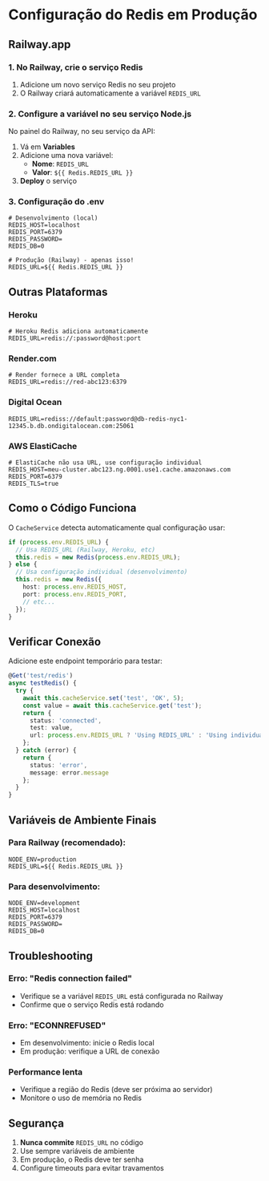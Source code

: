 # Configuração do Redis em Produção

## Railway.app

### 1. No Railway, crie o serviço Redis

1. Adicione um novo serviço Redis no seu projeto
2. O Railway criará automaticamente a variável `REDIS_URL`

### 2. Configure a variável no seu serviço Node.js

No painel do Railway, no seu serviço da API:

1. Vá em **Variables**
2. Adicione uma nova variável:
   - **Nome**: `REDIS_URL`
   - **Valor**: `${{ Redis.REDIS_URL }}`
3. **Deploy** o serviço

### 3. Configuração do .env

```env
# Desenvolvimento (local)
REDIS_HOST=localhost
REDIS_PORT=6379
REDIS_PASSWORD=
REDIS_DB=0

# Produção (Railway) - apenas isso!
REDIS_URL=${{ Redis.REDIS_URL }}
```

## Outras Plataformas

### Heroku
```env
# Heroku Redis adiciona automaticamente
REDIS_URL=redis://:password@host:port
```

### Render.com
```env
# Render fornece a URL completa
REDIS_URL=redis://red-abc123:6379
```

### Digital Ocean
```env
REDIS_URL=rediss://default:password@db-redis-nyc1-12345.b.db.ondigitalocean.com:25061
```

### AWS ElastiCache
```env
# ElastiCache não usa URL, use configuração individual
REDIS_HOST=meu-cluster.abc123.ng.0001.use1.cache.amazonaws.com
REDIS_PORT=6379
REDIS_TLS=true
```

## Como o Código Funciona

O `CacheService` detecta automaticamente qual configuração usar:

```typescript
if (process.env.REDIS_URL) {
  // Usa REDIS_URL (Railway, Heroku, etc)
  this.redis = new Redis(process.env.REDIS_URL);
} else {
  // Usa configuração individual (desenvolvimento)
  this.redis = new Redis({
    host: process.env.REDIS_HOST,
    port: process.env.REDIS_PORT,
    // etc...
  });
}
```

## Verificar Conexão

Adicione este endpoint temporário para testar:

```typescript
@Get('test/redis')
async testRedis() {
  try {
    await this.cacheService.set('test', 'OK', 5);
    const value = await this.cacheService.get('test');
    return { 
      status: 'connected', 
      test: value,
      url: process.env.REDIS_URL ? 'Using REDIS_URL' : 'Using individual config'
    };
  } catch (error) {
    return { 
      status: 'error', 
      message: error.message 
    };
  }
}
```

## Variáveis de Ambiente Finais

### Para Railway (recomendado):
```env
NODE_ENV=production
REDIS_URL=${{ Redis.REDIS_URL }}
```

### Para desenvolvimento:
```env
NODE_ENV=development
REDIS_HOST=localhost
REDIS_PORT=6379
REDIS_PASSWORD=
REDIS_DB=0
```

## Troubleshooting

### Erro: "Redis connection failed"
- Verifique se a variável `REDIS_URL` está configurada no Railway
- Confirme que o serviço Redis está rodando

### Erro: "ECONNREFUSED"
- Em desenvolvimento: inicie o Redis local
- Em produção: verifique a URL de conexão

### Performance lenta
- Verifique a região do Redis (deve ser próxima ao servidor)
- Monitore o uso de memória no Redis

## Segurança

1. **Nunca commite** `REDIS_URL` no código
2. Use sempre variáveis de ambiente
3. Em produção, o Redis deve ter senha
4. Configure timeouts para evitar travamentos
